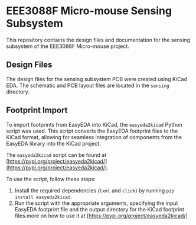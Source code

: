 # EEE3088F Micro-mouse Sensing Subsystem

This repository contains the design files and documentation for the sensing subsystem of the EEE3088F Micro-mouse project.

## Design Files

The design files for the sensing subsystem PCB were created using KiCad EDA. The schematic and PCB layout files are located in the `sensing` directory.

## Footprint Import

To import footprints from EasyEDA into KiCad, the `easyeda2kicad` Python script was used. This script converts the EasyEDA footprint files to the KiCad format, allowing for seamless integration of components from the EasyEDA library into the KiCad project.

The `easyeda2kicad` script can be found at [https://pypi.org/project/easyeda2kicad/](https://pypi.org/project/easyeda2kicad/).

To use the script, follow these steps:

1. Install the required dependencies (`lxml` and `click`) by running `pip install easyeda2kicad`.
2. Run the script with the appropriate arguments, specifying the input EasyEDA footprint file and the output directory for the KiCad footprint files.more on how to use it at [https://pypi.org/project/easyeda2kicad/]
